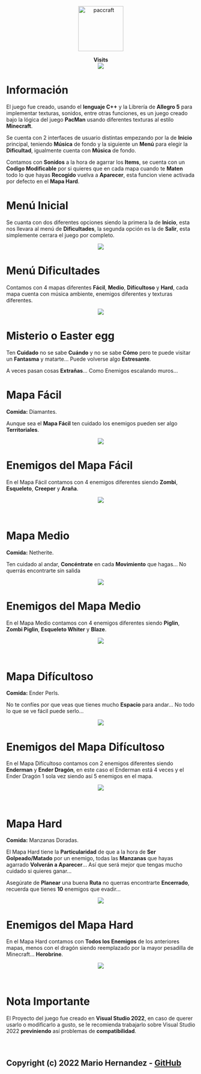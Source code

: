 <p align="center"><img src="PacCraft5/info/paccraft.png" alt="paccraft" height="120px"></p>

<p align="center"> 
  <b>Visits</b>
  <br>
  <img src="https://profile-counter.glitch.me/marioalf2002/count.svg" />
</p>

# Información

El juego fue creado, usando el <b>lenguaje C++</b> y la Librería de <b>Allegro 5</b> para implementar texturas, sonidos, entre otras funciones, es un juego creado bajo la lógica del juego <b>PacMan</b> usando diferentes texturas al estilo <b>Minecraft</b>.

Se cuenta con 2 interfaces de usuario distintas empezando por la de <b>Inicio</b> principal, teniendo <b>Música</b> de fondo y la siguiente un <b>Menú</b> para elegir la <b>Dificultad</b>, igualmente cuenta con <b>Música</b> de fondo.

Contamos con <b>Sonidos</b> a la hora de agarrar los <b>Items</b>, se cuenta con un <b>Codigo Modificable</b> por si quieres que en cada mapa cuando te <b>Maten</b> todo lo que hayas <b>Recogido</b> vuelva a <b>Aparecer</b>, esta funcion viene activada por defecto en el <b>Mapa Hard</b>.

# Menú Inicial
Se cuanta con dos diferentes opciones siendo la primera la de <b>Inicio</b>, esta nos llevara al menú de <b>Dificultades</b>, la segunda opción es la de <b>Salir</b>, esta simplemente cerrara el juego por completo.
<p align="center"><img src="PacCraft5/menu/menu.png"></p>

# Menú Dificultades
Contamos con 4 mapas diferentes <b>Fácil</b>, <b>Medio</b>, <b>Difícultoso</b> y <b>Hard</b>, cada mapa cuenta con música ambiente, enemigos diferentes y texturas diferentes.
<p align="center"><img src="PacCraft5/menu/modo.png"></p>

# Misterio o Easter egg
Ten <b>Cuidado</b> no se sabe <b>Cuándo</b> y no se sabe <b>Cómo</b> pero te puede visitar un <b>Fantasma</b> y matarte... Puede volverse algo <b>Estresante</b>.

A veces pasan cosas <b>Extrañas</b>... Como Enemigos escalando muros...

# Mapa Fácil
<b>Comida:</b> Diamantes.

Aunque sea el <b>Mapa Fácil</b> ten cuidado los enemigos pueden ser algo <b>Territoriales</b>.
<p align="center"><img src="PacCraft5/info/facil.png"></p>

# Enemigos del Mapa Fácil
En el Mapa Fácil contamos con 4 enemigos diferentes siendo <b>Zombi</b>, <b>Esqueleto</b>, <b>Creeper</b> y <b>Araña</b>.
<br>
<p align="center"><img src="PacCraft5/info/enemigos_facil.png"></p>
<br> 

# Mapa Medio
<b>Comida:</b> Netherite.

Ten cuidado al andar, <b>Concéntrate</b> en cada <b>Movimiento</b> que hagas... No querrás encontrarte sin salida
<p align="center"><img src="PacCraft5/info/medio.png"></p>

# Enemigos del Mapa Medio
En el Mapa Medio contamos con 4 enemigos diferentes siendo <b>Piglin</b>, <b>Zombi Piglin</b>, <b>Esqueleto Whiter</b> y <b>Blaze</b>.
<br>
<p align="center"><img src="PacCraft5/info/enemigos_medio.png"></p>
<br>

# Mapa Difícultoso
<b>Comida:</b> Ender Perls.

No te confíes por que veas que tienes mucho <b>Espacio</b> para andar... No todo lo que se ve fácil puede serlo…
<p align="center"><img src="PacCraft5/info/dificil.png"></p>

# Enemigos del Mapa Difícultoso
En el Mapa Difícultoso contamos con 2 enemigos diferentes siendo <b>Enderman</b> y <b>Ender Dragón</b>, en este caso el Enderman está 4 veces y el Ender Dragón 1 sola vez siendo así 5 enemigos en el mapa.
<br>
<p align="center"><img src="PacCraft5/info/enemigos_dificil.png"></p>
<br>

# Mapa Hard
<b>Comida:</b> Manzanas Doradas.

El Mapa Hard tiene la <b>Particularidad</b> de que a la hora de <b>Ser Golpeado/Matado</b> por un enemigo, todas las <b>Manzanas</b> que hayas agarrado <b>Volverán a Aparecer</b>... Así que será mejor que tengas mucho cuidado si quieres ganar...

Asegúrate de <b>Planear</b> una buena <b>Ruta</b> no querras encontrarte <b>Encerrado</b>, recuerda que tienes <b>10</b> enemigos que evadir...

<p align="center"><img src="PacCraft5/info/hard.png"></p>

# Enemigos del Mapa Hard
En el Mapa Hard contamos con <b>Todos los Enemigos</b> de los anteriores mapas, menos con el dragón siendo reemplazado por la mayor pesadilla de Minecraft... <b>Herobrine</b>.

<p align="center"><img src="PacCraft5/info/herobrine.png"></p>
<br>

# Nota Importante

El Proyecto del juego fue creado en <b>Visual Studio 2022</b>, en caso de querer usarlo o modificarlo a gusto, se le recomienda trabajarlo sobre Visual Studio 2022 <b>previniendo</b> así problemas de <b>compatibilidad</b>.
<br>
<br>
<br>
## Copyright (c) 2022 Mario Hernandez - [GitHub](https://github.com/Marioalf2002)
